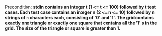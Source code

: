 Precondition: **stdin contains an integer t (1 <= t <= 100) followed by t test cases. Each test case contains an integer n (2 <= n <= 10) followed by n strings of n characters each, consisting of '0' and '1'. The grid contains exactly one triangle or exactly one square that contains all the '1' s in the grid. The size of the triangle or square is greater than 1.**